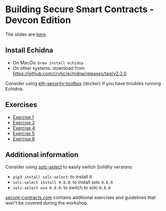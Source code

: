 # Building Secure Smart Contracts - Devcon Edition

The slides are [here](https://github.com/crytic/building-secure-contracts/blob/devcon/Josselin%20Feist%2C%20Gustavo%20Grieco%20-%20Building%20Secure%20Contracts_%20Use%20Echidna%20Like%20a%20Pro.pdf).

## Install Echidna
- On MacOs: `brew install echidna`
- On other systems: download from https://github.com/crytic/echidna/releases/tag/v2.2.0

Consider using [eth-security-toolbox](https://github.com/trailofbits/eth-security-toolbox/) (docker) if you have troubles running Echidna.

## Exercises
- [Exercise 1](program-analysis/echidna/exercises/Exercise-1.md)
- [Exercise 2](program-analysis/echidna/exercises/Exercise-2.md)
- [Exercise 4](program-analysis/echidna/exercises/Exercise-4.md)
- [Exercise 5](program-analysis/echidna/exercises/Exercise-5.md)
- [Exercise 6](program-analysis/echidna/exercises/Exercise-6.md)

## Additional information
Consider using [solc-select](https://github.com/crytic/solc-select) to easily switch Solidity versions:
- `pip3 install solc-select`: to install it
- `solc-select install 0.8.0`: to install solc `0.8.0`
- `solc-select use 0.8.0`: to switch to solc `0.8.0`

[secure-contracts.com](https://secure-contracts.com/) contains additional exercises and guidelines that won't be covered during the workshop.
